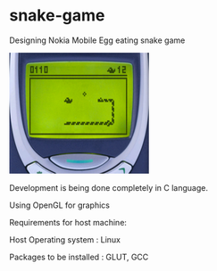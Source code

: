 # snake-game
Designing Nokia Mobile Egg eating snake game

<p>
	<img src="./images/readme/nokia_snake_game.png" width="250x" height="217")
</p>

Development is being done completely in C language.

Using OpenGL for graphics


Requirements for host machine:

Host Operating system : Linux

Packages to be installed : GLUT, GCC

